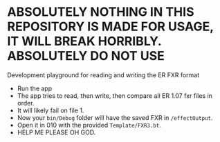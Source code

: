 ﻿# ABSOLUTELY NOTHING IN THIS REPOSITORY IS MADE FOR USAGE, IT WILL BREAK HORRIBLY. ABSOLUTELY DO NOT USE

Development playground for reading and writing the ER FXR format

* Run the app
* The app tries to read, then write, then compare all ER 1.07 fxr files in order.
* It will likely fail on file 1.
* Now your `bin/Debug` folder will have the saved FXR in `/effectOutput`.
* Open it in 010 with the provided `Template/FXR3.bt`.
* HELP ME PLEASE OH GOD.
